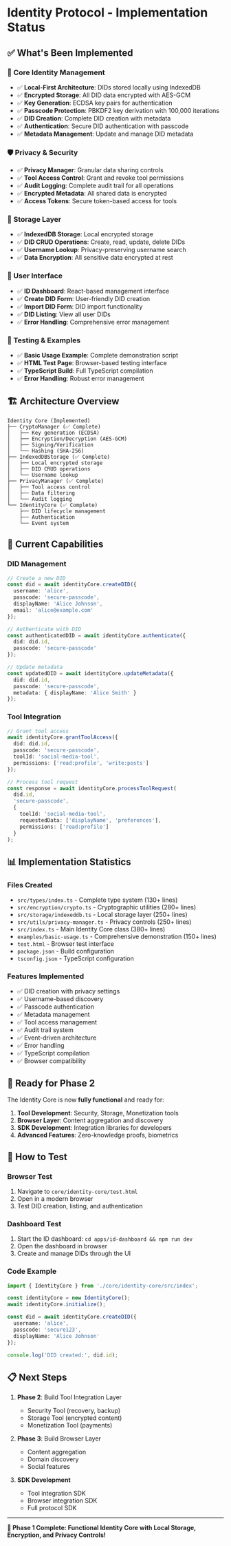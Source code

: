 # Identity Protocol - Implementation Status

## ✅ **What's Been Implemented**

### **🔐 Core Identity Management**
- ✅ **Local-First Architecture**: DIDs stored locally using IndexedDB
- ✅ **Encrypted Storage**: All DID data encrypted with AES-GCM
- ✅ **Key Generation**: ECDSA key pairs for authentication
- ✅ **Passcode Protection**: PBKDF2 key derivation with 100,000 iterations
- ✅ **DID Creation**: Complete DID creation with metadata
- ✅ **Authentication**: Secure DID authentication with passcode
- ✅ **Metadata Management**: Update and manage DID metadata

### **🛡️ Privacy & Security**
- ✅ **Privacy Manager**: Granular data sharing controls
- ✅ **Tool Access Control**: Grant and revoke tool permissions
- ✅ **Audit Logging**: Complete audit trail for all operations
- ✅ **Encrypted Metadata**: All shared data is encrypted
- ✅ **Access Tokens**: Secure token-based access for tools

### **💾 Storage Layer**
- ✅ **IndexedDB Storage**: Local encrypted storage
- ✅ **DID CRUD Operations**: Create, read, update, delete DIDs
- ✅ **Username Lookup**: Privacy-preserving username search
- ✅ **Data Encryption**: All sensitive data encrypted at rest

### **🔧 User Interface**
- ✅ **ID Dashboard**: React-based management interface
- ✅ **Create DID Form**: User-friendly DID creation
- ✅ **Import DID Form**: DID import functionality
- ✅ **DID Listing**: View all user DIDs
- ✅ **Error Handling**: Comprehensive error management

### **🧪 Testing & Examples**
- ✅ **Basic Usage Example**: Complete demonstration script
- ✅ **HTML Test Page**: Browser-based testing interface
- ✅ **TypeScript Build**: Full TypeScript compilation
- ✅ **Error Handling**: Robust error management

## **🏗️ Architecture Overview**

```
Identity Core (Implemented)
├── CryptoManager (✅ Complete)
│   ├── Key generation (ECDSA)
│   ├── Encryption/Decryption (AES-GCM)
│   ├── Signing/Verification
│   └── Hashing (SHA-256)
├── IndexedDBStorage (✅ Complete)
│   ├── Local encrypted storage
│   ├── DID CRUD operations
│   └── Username lookup
├── PrivacyManager (✅ Complete)
│   ├── Tool access control
│   ├── Data filtering
│   └── Audit logging
└── IdentityCore (✅ Complete)
    ├── DID lifecycle management
    ├── Authentication
    └── Event system
```

## **🎯 Current Capabilities**

### **DID Management**
```typescript
// Create a new DID
const did = await identityCore.createDID({
  username: 'alice',
  passcode: 'secure-passcode',
  displayName: 'Alice Johnson',
  email: 'alice@example.com'
});

// Authenticate with DID
const authenticatedDID = await identityCore.authenticate({
  did: did.id,
  passcode: 'secure-passcode'
});

// Update metadata
const updatedDID = await identityCore.updateMetadata({
  did: did.id,
  passcode: 'secure-passcode',
  metadata: { displayName: 'Alice Smith' }
});
```

### **Tool Integration**
```typescript
// Grant tool access
await identityCore.grantToolAccess({
  did: did.id,
  passcode: 'secure-passcode',
  toolId: 'social-media-tool',
  permissions: ['read:profile', 'write:posts']
});

// Process tool request
const response = await identityCore.processToolRequest(
  did.id,
  'secure-passcode',
  {
    toolId: 'social-media-tool',
    requestedData: ['displayName', 'preferences'],
    permissions: ['read:profile']
  }
);
```

## **📊 Implementation Statistics**

### **Files Created**
- `src/types/index.ts` - Complete type system (130+ lines)
- `src/encryption/crypto.ts` - Cryptographic utilities (280+ lines)
- `src/storage/indexeddb.ts` - Local storage layer (250+ lines)
- `src/utils/privacy-manager.ts` - Privacy controls (250+ lines)
- `src/index.ts` - Main Identity Core class (380+ lines)
- `examples/basic-usage.ts` - Comprehensive demonstration (150+ lines)
- `test.html` - Browser test interface
- `package.json` - Build configuration
- `tsconfig.json` - TypeScript configuration

### **Features Implemented**
- ✅ DID creation with privacy settings
- ✅ Username-based discovery
- ✅ Passcode authentication
- ✅ Metadata management
- ✅ Tool access management
- ✅ Audit trail system
- ✅ Event-driven architecture
- ✅ Error handling
- ✅ TypeScript compilation
- ✅ Browser compatibility

## **🚀 Ready for Phase 2**

The Identity Core is now **fully functional** and ready for:

1. **Tool Development**: Security, Storage, Monetization tools
2. **Browser Layer**: Content aggregation and discovery
3. **SDK Development**: Integration libraries for developers
4. **Advanced Features**: Zero-knowledge proofs, biometrics

## **🧪 How to Test**

### **Browser Test**
1. Navigate to `core/identity-core/test.html`
2. Open in a modern browser
3. Test DID creation, listing, and authentication

### **Dashboard Test**
1. Start the ID dashboard: `cd apps/id-dashboard && npm run dev`
2. Open the dashboard in browser
3. Create and manage DIDs through the UI

### **Code Example**
```typescript
import { IdentityCore } from './core/identity-core/src/index';

const identityCore = new IdentityCore();
await identityCore.initialize();

const did = await identityCore.createDID({
  username: 'alice',
  passcode: 'secure123',
  displayName: 'Alice Johnson'
});

console.log('DID created:', did.id);
```

## **📋 Next Steps**

1. **Phase 2**: Build Tool Integration Layer
   - Security Tool (recovery, backup)
   - Storage Tool (encrypted content)
   - Monetization Tool (payments)

2. **Phase 3**: Build Browser Layer
   - Content aggregation
   - Domain discovery
   - Social features

3. **SDK Development**
   - Tool integration SDK
   - Browser integration SDK
   - Full protocol SDK

---

**🎉 Phase 1 Complete: Functional Identity Core with Local Storage, Encryption, and Privacy Controls!** 